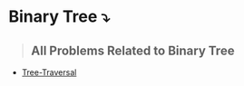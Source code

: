 # Binary Tree ⤵️
>## All Problems Related to Binary Tree
* [Tree-Traversal](https://github.com/ColonelAVP/Problem-Solving-/tree/master/Data-structures/Binary-Tree/Tree-Traversal)
 
